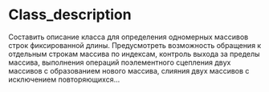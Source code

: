 # Class_description
Составить описание класса для определения одномерных массивов строк фиксированной длины. Предусмотреть возможность обращения к отдельным строкам массива по индексам, контроль выхода за пределы массива, выполнения операций поэлементного сцепления двух массивов с образованием нового массива, слияния двух массивов с исключением повторяющихся...
